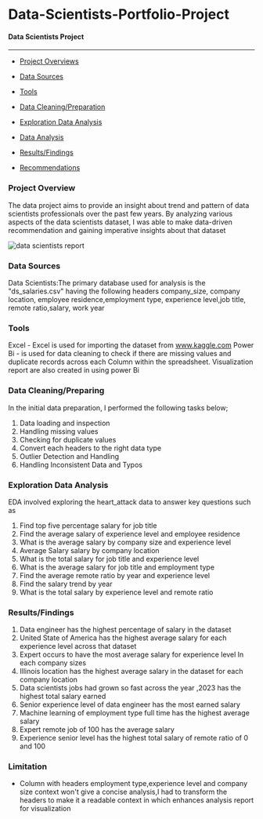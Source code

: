# Data-Scientists-Portfolio-Project

#### Data Scientists Project
----------------------------------

-  [Project Overviews](#Project_Overview)

-  [Data Sources](#Data_Sources)

-  [Tools](#Tools)

-  [Data Cleaning/Preparation](#Data_cleaning/Preparation) 

-  [Exploration Data Analysis](#Recommendation)

-  [Data Analysis](#Data_Analysis)

-  [Results/Findings](#Results/Finding)

-  [Recommendations](#Recommendations)




### Project Overview
The data project aims to provide an insight about  trend and pattern of data scientists professionals over the past few years. By analyzing various aspects of the data scientists dataset, I was able to make data-driven recommendation and gaining imperative insights about that dataset



![data scientists report](https://github.com/Luphen1/Data-Scientist-Portfolio-Project-/assets/140397207/27361f6f-4e1a-4a00-887c-3cc7895e1453)



### Data Sources
Data Scientists:The primary database used for analysis is the  "ds_salaries.csv" having the following headers company_size, company location, employee residence,employment type, experience level,job title, remote ratio,salary, work year

### Tools 
Excel - Excel is used for importing the dataset from www.kaggle.com
Power Bi - is used for data cleaning to check if there are missing values and duplicate records across  each Column   within the  spreadsheet.
Visualization report are also created in using power Bi 

###  Data Cleaning/Preparing
In the initial data preparation, I performed the following tasks below;
1. Data loading and inspection
2. Handling missing values
3. Checking for duplicate values
4. Convert each headers to  the right  data type
5. Outlier Detection and Handling
6. Handling Inconsistent Data and Typos

###  Exploration Data Analysis
EDA involved exploring the heart_attack data to answer key questions such as

1. Find top five percentage salary for job title
2. Find the average salary of  experience level and employee residence
3. What is the average salary by company size and experience level
4. Average Salary salary by company location 
5. What is the total salary for job title and experience level
6. What is the average salary for job title and employment type
7. Find the average remote ratio by year and experience level
8. Find the salary trend by year
9. What is the total salary by experience level and remote ratio


### Results/Findings
1. Data engineer has the highest percentage of salary in the dataset
2. United State of America has the highest average salary for each experience level across that dataset 
3. Expert occurs to have the most average salary for experience level In each company sizes
4. Illinois location has the highest average salary in the dataset for each company location
5. Data scientists jobs had grown so fast across the year ,2023 has the highest  total salary earned
6. Senior experience level of data engineer  has the most earned salary 
7. Machine learning of employment type full time has the highest average salary
8. Expert remote job of 100 has  the average salary 
9. Experience senior level has the highest total salary of remote ratio of 0 and 100



### Limitation
- Column with headers employment type,experience level and  company size context won't give a concise analysis,I had to transform  the headers to make it  a readable context in which enhances analysis report for visualization 



